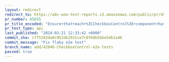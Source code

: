 ```yaml
---
layout: redirect
redirect_to: https://a8c-woo-test-reports.s3.amazonaws.com/public/pr/45655/api/index.html
pr_number: 45655
pr_title_encoded: "Ensure+that+each+%3CCheckboxControl%3E+component+has+a+unique+ID"
pr_test_type: api
last_published: "2024-03-21 12:33:42 +0000"
commit_sha: c7f5392da9c952db2931ce7c0f68b5bbe5db1a46
commit_message: "Fix flaky e2e test"
branch_name: add/42046-CheckboxControl-e2e-tests
passed: true
---
```

